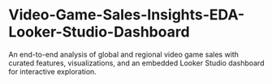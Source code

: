 # Video-Game-Sales-Insights-EDA-Looker-Studio-Dashboard
An end-to-end analysis of global and regional video game sales with curated features, visualizations, and an embedded Looker Studio dashboard for interactive exploration.
